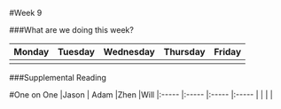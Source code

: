 #Week 9

###What are we doing this week?

|Monday           | Tuesday         |Wednesday        |Thursday         |  Friday
|:-----           |:-----           |:-----           |:-----           |:-----
|                 |                 |                 |                 |

###Supplemental Reading

#One on One
|Jason           | Adam          |Zhen        |Will
|:-----          |:-----         |:-----      |:-----
|                |               |            |
